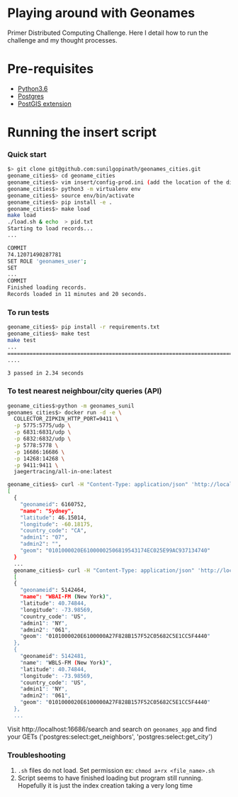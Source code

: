 # Playing around with Geonames

Primer Distributed Computing Challenge. Here I detail how to run the challenge and my thought processes.

# Pre-requisites

- [Python3.6](https://www.python.org/downloads/release/python-365/)
- [Postgres](https://www.postgresql.org/)
- [PostGIS extension](https://postgis.net/)

# Running the insert script

### Quick start

```sh
$> git clone git@github.com:sunilgopinath/geonames_cities.git
geoname_cities$> cd geoname_cities
geoname_cities$> vim insert/config-prod.ini (add the location of the directory)
geoname_cities$> python3 -m virtualenv env
geoname_cities$> source env/bin/activate
geoname_cities$> pip install -e .
geoname_cities$> make load
make load
./load.sh & echo  > pid.txt
Starting to load records...
...

COMMIT
74.12071490287781
SET ROLE 'geonames_user';
SET
...
COMMIT
Finished loading records.
Records loaded in 11 minutes and 20 seconds.
```

### To run tests
```sh
geoname_cities$> pip install -r requirements.txt
geoname_cities$> make test
make test
...
=============================================================================== test session starts ===
....

3 passed in 2.34 seconds

```

### To test nearest neighbour/city queries (API)
```sh
geoname_cities$>python -m geonames_sunil
geonames_cities$> docker run -d -e \
  COLLECTOR_ZIPKIN_HTTP_PORT=9411 \
  -p 5775:5775/udp \
  -p 6831:6831/udp \
  -p 6832:6832/udp \
  -p 5778:5778 \
  -p 16686:16686 \
  -p 14268:14268 \
  -p 9411:9411 \
  jaegertracing/all-in-one:latest

geoname_cities$> curl -H "Content-Type: application/json" 'http://localhost:8080/city/sydney' | jq
[
  {
    "geonameid": 6160752,
    "name": "Sydney",
    "latitude": 46.15014,
    "longitude": -60.18175,
    "country_code": "CA",
    "admin1": "07",
    "admin2": "",
    "geom": "0101000020E61000002506819543174EC025E99AC937134740"
  }
  ...
  geoname_cities$> curl -H "Content-Type: application/json" 'http://localhost:8080/neighbors?longitude=-73.98569&latitude=40.74844&number=10' | jq
  [
  {
    "geonameid": 5142464,
    "name": "WBAI-FM (New York)",
    "latitude": 40.74844,
    "longitude": -73.98569,
    "country_code": "US",
    "admin1": "NY",
    "admin2": "061",
    "geom": "0101000020E6100000A27F828B157F52C05682C5E1CC5F4440"
  },
  {
    "geonameid": 5142481,
    "name": "WBLS-FM (New York)",
    "latitude": 40.74844,
    "longitude": -73.98569,
    "country_code": "US",
    "admin1": "NY",
    "admin2": "061",
    "geom": "0101000020E6100000A27F828B157F52C05682C5E1CC5F4440"
  },
  ...
```
Visit http://localhost:16686/search and search on `geonames_app` and find your GETs ('postgres:select:get_neighbors', 'postgres:select:get_city')

### Troubleshooting
1. `.sh` files do not load. Set permission ex: `chmod a+rx <file_name>.sh`
2. Script seems to have finished loading but program still running. Hopefully it is just the index creation taking a very long time